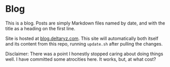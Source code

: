 # Blog

This is a blog. Posts are simply Markdown files named by date, and with the
title as a heading on the first line.

Site is hosted at [blog.deltaryz.com](https://blog.deltaryz.com). This site will
automatically both itself and its content from this repo, running `update.sh`
after pulling the changes.

Disclaimer: There was a point I honestly stopped caring about doing things well.
I have committed some atrocities here. It works, but, at what cost?
